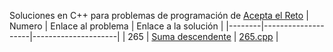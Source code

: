 Soluciones en C++ para problemas de programación de [Acepta el Reto](aceptaelreto.com) 
| Numero | Enlace al problema | Enlace a la solución |
|--------|--------------------|---------------------|
| 265 | [Suma descendente](https://aceptaelreto.com/problem/statement.php?id=265) | [265.cpp](https://github.com/vadik317/aceptaelreto/blob/main/soluciones/265.cpp) |
